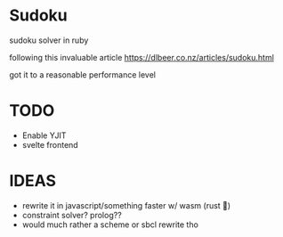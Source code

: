 # Sudoku
sudoku solver in ruby

following this invaluable article https://dlbeer.co.nz/articles/sudoku.html

got it to a reasonable performance level

# TODO
* Enable YJIT
* svelte frontend

# IDEAS
* rewrite it in javascript/something faster w/ wasm (rust :eyes:)
* constraint solver? prolog??
* would much rather a scheme or sbcl rewrite tho
